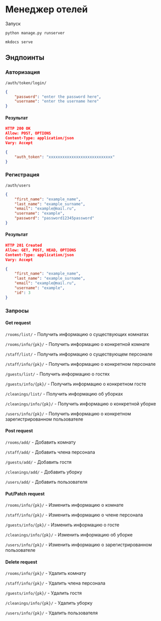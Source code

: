 # Менеджер отелей

Запуск

`python manage.py runserver`

`mkdocs serve`

## Эндпоинты

### Авторизация

`/auth/token/login/`

```JSON
{
    "password": "enter the password here",
    "username": "enter the username here"
}
```

#### Результат

```JSON
HTTP 200 OK
Allow: POST, OPTIONS
Content-Type: application/json
Vary: Accept

{
    "auth_token": "xxxxxxxxxxxxxxxxxxxxxxxxxxxx"
}
```

### Регистрация

`/auth/users`

```JSON
{
    "first_name": "example_name",
    "last_name": "example_surname",
    "email": "example@mail.ru",
    "username": "example",
    "password": "password12345password"
}
```

#### Результат

```JSON
HTTP 201 Created
Allow: GET, POST, HEAD, OPTIONS
Content-Type: application/json
Vary: Accept

{
    "first_name": "example_name",
    "last_name": "example_surname",
    "email": "example@mail.ru",
    "username": "example",
    "id": 3
}
```
### Запросы
#### Get request

`/rooms/list/` - Получить информацию о существующих комнатах

`/rooms/info/{pk}/` - Получить информацию о конкретной комнате

`/staff/list/` - Получить информацию о существующем персонале

`/staff/info/{pk}/` - Получить информацию о конкретном персонале

`/guests/list/` - Получить информацию о гостях

`/guests/info/{pk}/` - Получить информацию о конкретном госте

`/cleanings/list/` - Получить информацию об уборках

`/cleanings/info/{pk}/` - Получить информацию о конкретной уборке

`/users/info/{pk}/` - Получить информацию о конкретном зарегистрированном пользователе

#### Post request

`/rooms/add/` - Добавить комнату

`/staff/add/` - Добавить члена персонала

`/guests/add/` - Добавить гостя

`/cleanings/add/` - Добавить уборку

`/users/add/` - Добавить пользователя

#### Put/Patch request

`/rooms/info/{pk}/` - Изменить информацию о комнате

`/staff/info/{pk}/` - Изменить информацию о члене персонала

`/guests/info/{pk}/` - Изменить информацию о госте

`/cleanings/info/{pk}/` - Изменить информацию об уборке

`/users/info/{pk}/` - Изменить информацию о зарегистрированном пользователе
#### Delete request

`/rooms/info/{pk}/` - Удалить комнату

`/staff/info/{pk}/` - Удалить члена персонала

`/guests/info/{pk}/` - Удалить гостя

`/cleanings/info/{pk}/` - Удалить уборку

`/users/info/{pk}/` - Удалить пользователя